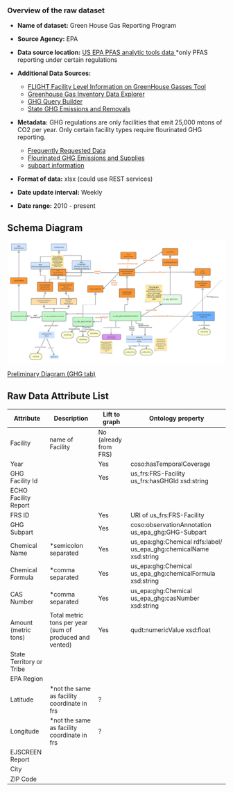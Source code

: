 ### Overview of the raw dataset
* **Name of dataset:** Green House Gas Reporting Program 
* **Source Agency:** EPA
* **Data source location:** [US EPA PFAS analytic tools data ](https://echo.epa.gov/trends/pfas-tools#data) *only PFAS reporting under certain regulations
* **Additional Data Sources:** 
    * [FLIGHT Facility Level Information on GreenHouse Gasses Tool](https://ghgdata.epa.gov/ghgp/main.do)
    * [Greenhouse Gas Inventory Data Explorer](https://cfpub.epa.gov/ghgdata/inventoryexplorer/)
    * [GHG Query Builder](https://enviro.epa.gov/query-builder/ghg)
    * [State GHG Emissions and Removals](https://www.epa.gov/ghgemissions/state-ghg-emissions-and-removals) 
* **Metadata:** 
GHG regulations are only facilities that emit 25,000 mtons of CO2 per year. Only certain facility types require flourinated GHG reporting. 

    * [Frequently Requested Data](https://www.epa.gov/ghgreporting/data-sets)
    * [Flourinated GHG Emissions and Supplies](https://www.epa.gov/ghgreporting/fluorinated-greenhouse-gas-emissions-and-supplies-reported-ghgrp)
    * [subpart information](https://enviro.epa.gov/query-builder/ghg/SUBPART%20INFORMATION/RLPS_GHG_EMITTER_SUBPART)
* **Format of data:** xlsx (could use REST services)
* **Date update interval:** Weekly
* **Date range:** 2010 - present

## Schema Diagram

![GHG Schema](./SAWGraph%20-%20Scratch%20-%20GHG.png)

[Preliminary Diagram (GHG tab)](https://lucid.app/lucidchart/16e658ef-6f61-4ce3-a770-0c410ecb194a/edit?viewport_loc=-498%2C-32%2C3272%2C1614%2Cs_7G8ANWcwl4&invitationId=inv_ea094a2c-59da-4347-b175-700b91e5623d)

## Raw Data Attribute List 

| Attribute  | Description   | Lift to graph  | Ontology property   |
|--------------------------|-----------------------------|-----------------------|----------------------------|
| Facility   | name of Facility     | No (already from FRS) |       |
| Year       | | Yes     | coso:hasTemporalCoverage      |
| GHG Facility Id   | | Yes     | us_frs:FRS-Facility us_frs:hasGHGId xsd:string      |
| ECHO Facility Report     | |  |       |
| FRS ID     | | Yes     | URI of us_frs:FRS-Facility |
| GHG Subpart       | | Yes     |   coso:observationAnnotation us_epa_ghg:GHG-Subpart    |
| Chemical Name     | *semicolon separated | Yes     | us_epa:ghg:Chemical rdfs:label/ us_epa_ghg:chemicalName  xsd:string    |
| Chemical Formula  | *comma separated     | Yes     | us_epa:ghg:Chemical us_epa_ghg:chemicalFormula   xsd:string   |
| CAS Number | *comma separated     | Yes     |  us_epa:ghg:Chemical us_epa_ghg:casNumber xsd:string     |
| Amount (metric tons)     | Total metric tons per year (sum of produced and vented) | Yes     |  qudt:numericValue xsd:float     |
| State Territory or Tribe | |  |       |
| EPA Region | |  |       |
| Latitude   | *not the same as facility coordinate in frs      | ?    |       |
| Longitude  | *not the same as facility coordinate in frs      | ?   |       |
| EJSCREEN Report   | |  |       |
| City       | |  |       |
| ZIP Code   | |  |       |



